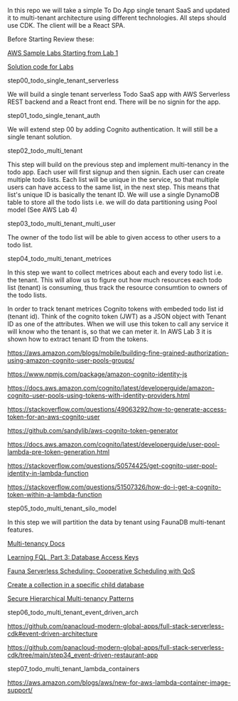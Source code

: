 In this repo we will take a simple To Do App single tenant SaaS and updated it to multi-tenant architecture using different technologies. All steps should use CDK. The client will be a React SPA.

Before Starting Review these:

[AWS Sample Labs Starting from Lab 1](https://github.com/aws-samples/aws-serverless-saas-layers/blob/master/Lab1/README.md)

[Solution code for Labs](https://github.com/aws-samples/aws-serverless-saas-layers/tree/master/Solution)

step00_todo_single_tenant_serverless

We will build a single tenant serverless Todo SaaS app with AWS Serverless REST backend and a React front end. There will be no signin for the app.

step01_todo_single_tenant_auth

We will extend step 00 by adding Cognito authentication. It will still be a single tenant solution.

step02_todo_multi_tenant

This step will build on the previous step and implement multi-tenancy in the todo app. Each user will first signup and then signin. Each user can create multiple todo lists. Each list will be unique in the service, so that multiple users can have access to the same list, in the next step. This means that list's unique ID is basically the tenant ID. We will use a single DynamoDB table to store all the todo lists i.e. we will do data partitioning using Pool model (See AWS Lab 4)

step03_todo_multi_tenant_multi_user

The owner of the todo list will be able to given access to other users to a todo list.

step04_todo_multi_tenant_metrices

In this step we want to collect metrices about each and every todo list i.e. the tenant. This will allow us to figure out how much resources each todo list (tenant) is consuming, thus track the resource consumtion to owners of the todo lists.

In order to track tenant metrices Cognito tokens with embeded todo list id (tenant id).  Think of the cognito token (JWT) as a JSON object with Tenant ID as one of the attributes. When we will use this token to call any service it will know who the tenant is, so that we can meter it. In AWS Lab 3 it is shown how to extract tenant ID from the tokens. 

https://aws.amazon.com/blogs/mobile/building-fine-grained-authorization-using-amazon-cognito-user-pools-groups/

https://www.npmjs.com/package/amazon-cognito-identity-js 

https://docs.aws.amazon.com/cognito/latest/developerguide/amazon-cognito-user-pools-using-tokens-with-identity-providers.html

https://stackoverflow.com/questions/49063292/how-to-generate-access-token-for-an-aws-cognito-user 

https://github.com/sandylib/aws-cognito-token-generator

https://docs.aws.amazon.com/cognito/latest/developerguide/user-pool-lambda-pre-token-generation.html

https://stackoverflow.com/questions/50574425/get-cognito-user-pool-identity-in-lambda-function

https://stackoverflow.com/questions/51507326/how-do-i-get-a-cognito-token-within-a-lambda-function


step05_todo_multi_tenant_silo_model

In this step we will partition the data by tenant using FaunaDB multi-tenant features.

[Multi-tenancy Docs](https://docs.fauna.com/fauna/current/tutorials/multitenant.html)

[Learning FQL, Part 3: Database Access Keys](https://fauna.com/blog/learning-fql-part-3-database-access-keys)

[Fauna Serverless Scheduling: Cooperative Scheduling with QoS](https://fauna.com/blog/serverless-scheduling-with-qos-based-multi-tenancy)

[Create a collection in a specific child database](https://stackoverflow.com/questions/60840892/create-a-collection-in-a-specific-child-database)

[Secure Hierarchical Multi-tenancy Patterns](https://www.colabug.com/2018/0508/2864552/)

step06_todo_multi_tenant_event_driven_arch

https://github.com/panacloud-modern-global-apps/full-stack-serverless-cdk#event-driven-architecture

https://github.com/panacloud-modern-global-apps/full-stack-serverless-cdk/tree/main/step34_event-driven-restaurant-app


step07_todo_multi_tenant_lambda_containers

https://aws.amazon.com/blogs/aws/new-for-aws-lambda-container-image-support/

